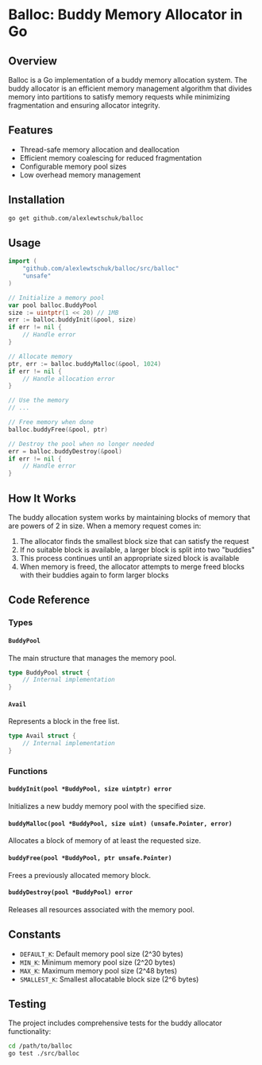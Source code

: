 # Balloc: Buddy Memory Allocator in Go

## Overview

Balloc is a Go implementation of a buddy memory allocation system. The buddy allocator is an efficient memory management algorithm that divides memory into partitions to satisfy memory requests while minimizing fragmentation and ensuring allocator integrity.

## Features

- Thread-safe memory allocation and deallocation
- Efficient memory coalescing for reduced fragmentation
- Configurable memory pool sizes
- Low overhead memory management

## Installation

```bash
go get github.com/alexlewtschuk/balloc
```

## Usage

```go
import (
    "github.com/alexlewtschuk/balloc/src/balloc"
    "unsafe"
)

// Initialize a memory pool
var pool balloc.BuddyPool
size := uintptr(1 << 20) // 1MB
err := balloc.buddyInit(&pool, size)
if err != nil {
    // Handle error
}

// Allocate memory
ptr, err := balloc.buddyMalloc(&pool, 1024)
if err != nil {
    // Handle allocation error
}

// Use the memory
// ...

// Free memory when done
balloc.buddyFree(&pool, ptr)

// Destroy the pool when no longer needed
err = balloc.buddyDestroy(&pool)
if err != nil {
    // Handle error
}
```

## How It Works

The buddy allocation system works by maintaining blocks of memory that are powers of 2 in size. When a memory request comes in:

1. The allocator finds the smallest block size that can satisfy the request
2. If no suitable block is available, a larger block is split into two "buddies"
3. This process continues until an appropriate sized block is available
4. When memory is freed, the allocator attempts to merge freed blocks with their buddies again to form larger blocks

## Code Reference

### Types

#### `BuddyPool`

The main structure that manages the memory pool.

```go
type BuddyPool struct {
    // Internal implementation
}
```

#### `Avail`

Represents a block in the free list.

```go
type Avail struct {
    // Internal implementation
}
```

### Functions

#### `buddyInit(pool *BuddyPool, size uintptr) error`

Initializes a new buddy memory pool with the specified size.

#### `buddyMalloc(pool *BuddyPool, size uint) (unsafe.Pointer, error)`

Allocates a block of memory of at least the requested size.

#### `buddyFree(pool *BuddyPool, ptr unsafe.Pointer)`

Frees a previously allocated memory block.

#### `buddyDestroy(pool *BuddyPool) error`

Releases all resources associated with the memory pool.

## Constants

- `DEFAULT_K`: Default memory pool size (2^30 bytes)
- `MIN_K`: Minimum memory pool size (2^20 bytes)
- `MAX_K`: Maximum memory pool size (2^48 bytes)
- `SMALLEST_K`: Smallest allocatable block size (2^6 bytes)

## Testing

The project includes comprehensive tests for the buddy allocator functionality:

```bash
cd /path/to/balloc
go test ./src/balloc
```